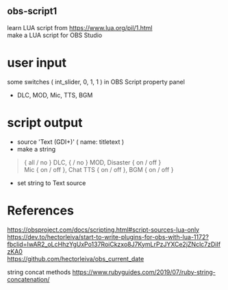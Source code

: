 ## obs-script1
learn LUA script from https://www.lua.org/pil/1.html </br>
make a LUA script for OBS Studio
# user input
some switches ( int_slider, 0, 1, 1 ) in OBS Script property panel </br>
- DLC, MOD, Mic, TTS, BGM
# script output
- source 'Text (GDI+)' ( name: titletext ) </br>
- make a string 
> { all / no } DLC, { / no } MOD, Disaster { on / off } </br>
> Mic { on / off }, Chat TTS { on / off }, BGM { on / off } </br>
- set string to Text source
# References
https://obsproject.com/docs/scripting.html#script-sources-lua-only  </br>
https://dev.to/hectorleiva/start-to-write-plugins-for-obs-with-lua-1172?fbclid=IwAR2_oLcHhzYgUxPo137RoiCkzxo8J7KymLrPzJYXCe2jZNclc7zDiIfzKA0  </br>
https://github.com/hectorleiva/obs_current_date  </br>

string concat methods
https://www.rubyguides.com/2019/07/ruby-string-concatenation/
